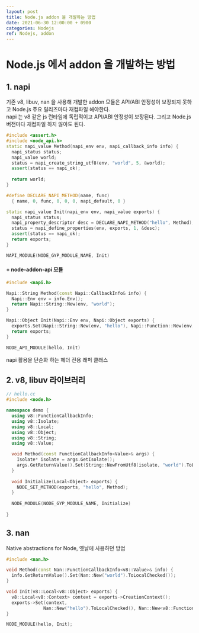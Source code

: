 ```yaml
---
layout: post
title: Node.js addon 을 개발하는 방법
date: 2021-06-30 12:00:00 + 0900
categories: Nodejs
ref: Nodejs, addon
---
```


# Node.js 에서 addon 을 개발하는 방법 
## 1. napi
기존 v8, libuv, nan 을 사용해 개발한 addon 모듈은 API/ABI 안정성이 보장되지 못하고 Node.js 주요 릴리즈마다 재컴파일 해야한다.   
napi 는 v8 같은 js 런타임에 독립적이고 API/ABI 안정성이 보장된다. 그리고 Node.js 버전마다 재컴파일 하지 않아도 된다.   
```cpp
#include <assert.h>
#include <node_api.h> 
static napi_value Method(napi_env env, napi_callback_info info) { 
  napi_status status; 
  napi_value world; 
  status = napi_create_string_utf8(env, "world", 5, &world); 
  assert(status == napi_ok); 
  
  return world;
} 

#define DECLARE_NAPI_METHOD(name, func)
  { name, 0, func, 0, 0, 0, napi_default, 0 } 

static napi_value Init(napi_env env, napi_value exports) { 
  napi_status status; 
  napi_property_descriptor desc = DECLARE_NAPI_METHOD("hello", Method);
  status = napi_define_properties(env, exports, 1, &desc); 
  assert(status == napi_ok); 
  return exports;
} 

NAPI_MODULE(NODE_GYP_MODULE_NAME, Init)
```
#### + node-addon-api 모듈
```cpp
#include <napi.h> 

Napi::String Method(const Napi::CallbackInfo& info) { 
  Napi::Env env = info.Env(); 
  return Napi::String::New(env, "world");
} 

Napi::Object Init(Napi::Env env, Napi::Object exports) { 
  exports.Set(Napi::String::New(env, "hello"), Napi::Function::New(env, Method)); 
  return exports;
} 

NODE_API_MODULE(hello, Init)
```
napi 활용을 단순화 하는 헤더 전용 래퍼 클래스

## 2. v8, libuv 라이브러리
```cpp
// hello.cc 
#include <node.h> 

namespace demo { 
  using v8::FunctionCallbackInfo; 
  using v8::Isolate; 
  using v8::Local; 
  using v8::Object; 
  using v8::String; 
  using v8::Value; 

  void Method(const FunctionCallbackInfo<Value>& args) { 
    Isolate* isolate = args.GetIsolate(); 
    args.GetReturnValue().Set(String::NewFromUtf8(isolate, "world").ToLocalChecked()); 
  } 
  
  void Initialize(Local<Object> exports) { 
    NODE_SET_METHOD(exports, "hello", Method); 
  } 
  
  NODE_MODULE(NODE_GYP_MODULE_NAME, Initialize) 
  
} 
```

## 3. nan
Native abstractions for Node, 옛날에 사용하던 방법 
```cpp
#include <nan.h> 

void Method(const Nan::FunctionCallbackInfo<v8::Value>& info) { 
  info.GetReturnValue().Set(Nan::New("world").ToLocalChecked());
} 

void Init(v8::Local<v8::Object> exports) { 
  v8::Local<v8::Context> context = exports->CreationContext();
  exports->Set(context, 
              Nan::New("hello").ToLocalChecked(), Nan::New<v8::FunctionTemplate>(Method) ->GetFunction(context) .ToLocalChecked());
} 

NODE_MODULE(hello, Init);
```